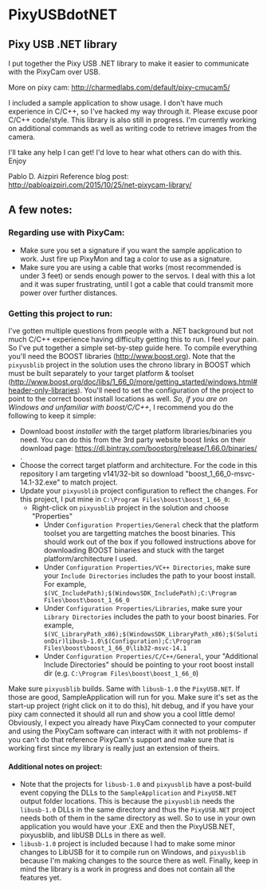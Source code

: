 # PixyUSBdotNET
## Pixy USB .NET library

I put together the Pixy USB .NET library to make it easier to communicate with the PixyCam over USB. 

More on pixy cam: http://charmedlabs.com/default/pixy-cmucam5/

I included a sample application to show usage. I don't have much experience in C/C++, so I've hacked my way through it. Please excuse poor C/C++ code/style.
This library is also still in progress. I'm currently working on additional commands as well as writing code to retrieve images from the camera.

I'll take any help I can get! I'd love to hear what others can do with this. Enjoy

Pablo D. Aizpiri
Reference blog post: http://pabloaizpiri.com/2015/10/25/net-pixycam-library/

## A few notes:

### Regarding use with PixyCam:
- Make sure you set a signature if you want the sample application to work. Just fire up PixyMon and tag a color to use as a signature.
- Make sure you are using a cable that works (most recommended is under 3 feet) or sends enough power to the servos. I deal with this a lot and it was super frustrating, until I got a cable that could transmit more power over further distances.

### Getting this project to run:
I've gotten multiple questions from people with a .NET background but not much C/C++ experience having difficulty getting this to run. I feel your pain. So I've put together a simple set-by-step guide here. To compile everything you'll need the BOOST libraries (http://www.boost.org). Note that the `pixyusblib` project in the solution uses the chrono library in BOOST which must be built separately to your target platform & toolset (http://www.boost.org/doc/libs/1_66_0/more/getting_started/windows.html#header-only-libraries). You'll need to set the configuration of the project to point to the correct boost install locations as well. *So, if you are on Windows and unfamiliar with boost/C/C++*, I recommend you do the following to keep it simple:
- Download boost *installer* _with_ the target platform libraries/binaries you need. You can do this from the 3rd party website boost links on their download page: https://dl.bintray.com/boostorg/release/1.66.0/binaries/ . 
- Choose the correct target platform and architecture. For the code in this repository I am targeting v141/32-bit so download "boost_1_66_0-msvc-14.1-32.exe" to match project.
- Update your `pixyusblib` project configuration to reflect the changes. For this project, I put mine in `C:\Program Files\boost\boost_1_66_0`:
  - Right-click on `pixyusblib` project in the solution and choose "Properties"
    - Under `Configuration Properties/General` check that the platform toolset you are targetting matches the boost binaries. This should work out of the box if you followed instructions above for downloading BOOST binaries and stuck with the target platform/architecture I used.
    - Under `Configuration Properties/VC++ Directories`, make sure your `Include Directories` includes the path to your boost install. For example, `$(VC_IncludePath);$(WindowsSDK_IncludePath);C:\Program Files\boost\boost_1_66_0`
    - Under `Configuration Properties/Libraries`, make sure your `Library Directories` includes the path to your boost binaries. For example, `$(VC_LibraryPath_x86);$(WindowsSDK_LibraryPath_x86);$(SolutionDir)libusb-1.0\$(Configuration);C:\Program Files\boost\boost_1_66_0\lib32-msvc-14.1`
    - Under `Configuration Properties/C/C++/General`, your "Additional Include Directories" should be pointing to your root boost install dir (e.g. `C:\Program Files\boost\boost_1_66_0`) 

Make sure `pixyusblib` builds. Same with `libusb-1.0` the `PixyUSB.NET`. If those are good, SampleApplication will run for you. Make sure it's set as the start-up project (right click on it to do this), hit debug, and if you have your pixy cam connected it should all run and show you a cool little demo! Obviously, I expect you already have PixyCam connected to your computer and using the PixyCam software can interact with it with not problems- if you can't do that reference PixyCam's support and make sure that is working first since my library is really just an extension of theirs.

#### Additional notes on project:
- Note that the projects for `libusb-1.0` and `pixyusblib` have a post-build event copying the DLLs to the `SampleApplication` and `PixyUSB.NET` output folder locations. This is because the `pixyusblib` needs the `libusb-1.0` DLLs in the same directory and thus the `PixyUSB.NET` project needs both of them in the same directory as well. So to use in your own application you would have your .EXE and then the PixyUSB.NET, pixyusblib, and libUSB DLLs in there as well.
- `libusb-1.0` project is included because I had to make some minor changes to LibUSB for it to compile run on Windows, and `pixyusblib` because I'm making changes to the source there as well.
Finally, keep in mind the library is a work in progress and does not contain all the features yet. 


